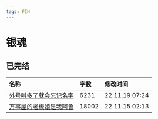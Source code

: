 ```yaml
---
tags: FIN
---
```


# 银魂

## 已完结

|名称|字数|修改时间|
|:-|:-|:-|
|[外号叫多了就会忘记名字](外号叫多了就会忘记名字.md)|6231|22.11.19 07:24|
|[万事屋的老板娘是我阿鲁](万事屋的老板娘是我阿鲁.md)|18002|22.11.15 02:13|
